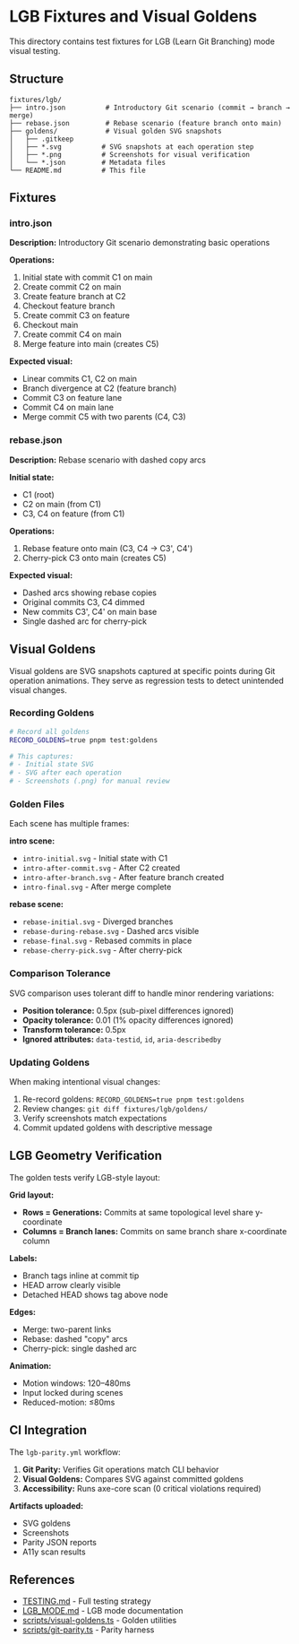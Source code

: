 # LGB Fixtures and Visual Goldens

This directory contains test fixtures for LGB (Learn Git Branching) mode visual testing.

## Structure

```
fixtures/lgb/
├── intro.json          # Introductory Git scenario (commit → branch → merge)
├── rebase.json         # Rebase scenario (feature branch onto main)
├── goldens/            # Visual golden SVG snapshots
│   ├── .gitkeep
│   ├── *.svg          # SVG snapshots at each operation step
│   ├── *.png          # Screenshots for visual verification
│   └── *.json         # Metadata files
└── README.md          # This file
```

## Fixtures

### intro.json

**Description:** Introductory Git scenario demonstrating basic operations

**Operations:**
1. Initial state with commit C1 on main
2. Create commit C2 on main
3. Create feature branch at C2
4. Checkout feature branch
5. Create commit C3 on feature
6. Checkout main
7. Create commit C4 on main
8. Merge feature into main (creates C5)

**Expected visual:**
- Linear commits C1, C2 on main
- Branch divergence at C2 (feature branch)
- Commit C3 on feature lane
- Commit C4 on main lane
- Merge commit C5 with two parents (C4, C3)

### rebase.json

**Description:** Rebase scenario with dashed copy arcs

**Initial state:**
- C1 (root)
- C2 on main (from C1)
- C3, C4 on feature (from C1)

**Operations:**
1. Rebase feature onto main (C3, C4 → C3', C4')
2. Cherry-pick C3 onto main (creates C5)

**Expected visual:**
- Dashed arcs showing rebase copies
- Original commits C3, C4 dimmed
- New commits C3', C4' on main base
- Single dashed arc for cherry-pick

## Visual Goldens

Visual goldens are SVG snapshots captured at specific points during Git operation animations. They serve as regression tests to detect unintended visual changes.

### Recording Goldens

```bash
# Record all goldens
RECORD_GOLDENS=true pnpm test:goldens

# This captures:
# - Initial state SVG
# - SVG after each operation
# - Screenshots (.png) for manual review
```

### Golden Files

Each scene has multiple frames:

**intro scene:**
- `intro-initial.svg` - Initial state with C1
- `intro-after-commit.svg` - After C2 created
- `intro-after-branch.svg` - After feature branch created
- `intro-final.svg` - After merge complete

**rebase scene:**
- `rebase-initial.svg` - Diverged branches
- `rebase-during-rebase.svg` - Dashed arcs visible
- `rebase-final.svg` - Rebased commits in place
- `rebase-cherry-pick.svg` - After cherry-pick

### Comparison Tolerance

SVG comparison uses tolerant diff to handle minor rendering variations:

- **Position tolerance:** 0.5px (sub-pixel differences ignored)
- **Opacity tolerance:** 0.01 (1% opacity differences ignored)
- **Transform tolerance:** 0.5px
- **Ignored attributes:** `data-testid`, `id`, `aria-describedby`

### Updating Goldens

When making intentional visual changes:

1. Re-record goldens: `RECORD_GOLDENS=true pnpm test:goldens`
2. Review changes: `git diff fixtures/lgb/goldens/`
3. Verify screenshots match expectations
4. Commit updated goldens with descriptive message

## LGB Geometry Verification

The golden tests verify LGB-style layout:

**Grid layout:**
- **Rows = Generations:** Commits at same topological level share y-coordinate
- **Columns = Branch lanes:** Commits on same branch share x-coordinate column

**Labels:**
- Branch tags inline at commit tip
- HEAD arrow clearly visible
- Detached HEAD shows tag above node

**Edges:**
- Merge: two-parent links
- Rebase: dashed "copy" arcs
- Cherry-pick: single dashed arc

**Animation:**
- Motion windows: 120–480ms
- Input locked during scenes
- Reduced-motion: ≤80ms

## CI Integration

The `lgb-parity.yml` workflow:

1. **Git Parity:** Verifies Git operations match CLI behavior
2. **Visual Goldens:** Compares SVG against committed goldens
3. **Accessibility:** Runs axe-core scan (0 critical violations required)

**Artifacts uploaded:**
- SVG goldens
- Screenshots
- Parity JSON reports
- A11y scan results

## References

- [TESTING.md](/docs/TESTING.md) - Full testing strategy
- [LGB_MODE.md](/docs/LGB_MODE.md) - LGB mode documentation
- [scripts/visual-goldens.ts](/scripts/visual-goldens.ts) - Golden utilities
- [scripts/git-parity.ts](/scripts/git-parity.ts) - Parity harness
